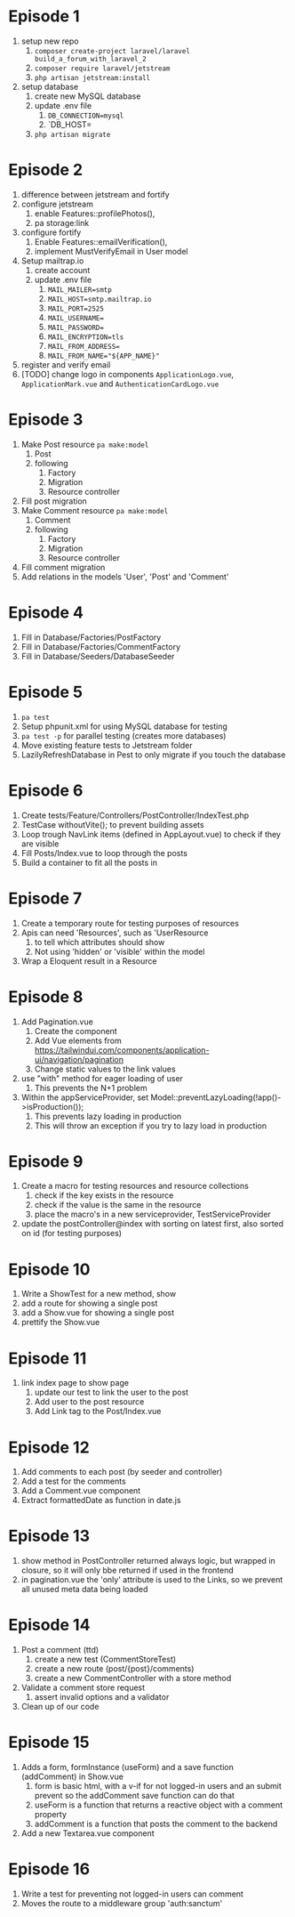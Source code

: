 # Episode 1
1. setup new repo
   1. `composer create-project laravel/laravel build_a_forum_with_laravel_2`
   2. `composer require laravel/jetstream`
   3. `php artisan jetstream:install`
2. setup database
   1. create new MySQL database
   2. update .env file
      1. `DB_CONNECTION=mysql`
      2. `DB_HOST=
   3. `php artisan migrate`

# Episode 2
1. difference between jetstream and fortify
2. configure jetstream
   1. enable Features::profilePhotos(),
   2. pa storage:link
3. configure fortify
   1. Enable Features::emailVerification(),
   2. implement MustVerifyEmail in User model
4. Setup mailtrap.io
   1. create account
   2. update .env file
      1. `MAIL_MAILER=smtp`
      2. `MAIL_HOST=smtp.mailtrap.io`
      3. `MAIL_PORT=2525`
      4. `MAIL_USERNAME=`
      5. `MAIL_PASSWORD=`
      6. `MAIL_ENCRYPTION=tls`
      7. `MAIL_FROM_ADDRESS=`
      8. `MAIL_FROM_NAME="${APP_NAME}"`
5. register and verify email
6. [TODO] change logo in components `ApplicationLogo.vue`, `ApplicationMark.vue` and `AuthenticationCardLogo.vue`

# Episode 3
1. Make Post resource `pa make:model`
    1. Post
    2. following
       1. Factory
       2. Migration
       3. Resource controller
2. Fill post migration
3. Make Comment resource `pa make:model`
   1. Comment
   2. following
       1. Factory
       2. Migration
       3. Resource controller
4. Fill comment migration
5. Add relations in the models 'User', 'Post' and 'Comment'

# Episode 4
1. Fill in Database/Factories/PostFactory
2. Fill in Database/Factories/CommentFactory
3. Fill in Database/Seeders/DatabaseSeeder

# Episode 5
1. `pa test`
2. Setup phpunit.xml for using MySQL database for testing
3. `pa test -p` for parallel testing (creates more databases)
4. Move existing feature tests to Jetstream folder
5. LazilyRefreshDatabase in Pest to only migrate if you touch the database 

# Episode 6
1. Create tests/Feature/Controllers/PostController/IndexTest.php
2. TestCase withoutVite(); to prevent building assets
3. Loop trough NavLink items (defined in AppLayout.vue) to check if they are visible
4. Fill Posts/Index.vue to loop through the posts
5. Build a container to fit all the posts in

# Episode 7
1. Create a temporary route for testing purposes of resources
2. Apis can need 'Resources', such as 'UserResource
   1. to tell which attributes should show
   2. Not using 'hidden' or 'visible' within the model
3. Wrap a Eloquent result in a Resource

# Episode 8
1. Add Pagination.vue 
   1. Create the component
   2. Add Vue elements from https://tailwindui.com/components/application-ui/navigation/pagination
   3. Change static values to the link values
2. use "with" method for eager loading of user
   1. This prevents the N+1 problem
3. Within the appServiceProvider, set Model::preventLazyLoading(!app()->isProduction());
   1. This prevents lazy loading in production
   2. This will throw an exception if you try to lazy load in production

# Episode 9
1. Create a macro for testing resources and resource collections
    1. check if the key exists in the resource
    2. check if the value is the same in the resource
    3. place the macro's in a new serviceprovider, TestServiceProvider
2. update the postController@index with sorting on latest first, also sorted on id (for testing purposes)

# Episode 10
1. Write a ShowTest for a new method, show
2. add a route for showing a single post
3. add a Show.vue for showing a single post
4. prettify the Show.vue

# Episode 11
1. link index page to show page
   1. update our test to link the user to the post
   2. Add user to the post resource
   3. Add Link tag to the Post/Index.vue

# Episode 12
1. Add comments to each post (by seeder and controller)
2. Add a test for the comments
3. Add a Comment.vue component
4. Extract formattedDate as function in date.js

# Episode 13
1. show method in PostController returned always logic, but wrapped in closure, so it will only bbe returned if used in the frontend
2. in pagination.vue the 'only' attribute is used to the Links, so we prevent all unused meta data being loaded

# Episode 14
1. Post a comment (ttd)
   1. create a new test (CommentStoreTest)
   2. create a new route (post/{post}/comments)
   3. create a new CommentController with a store method
2. Validate a comment store request
   1. assert invalid options and a validator
3. Clean up of our code

# Episode 15
1. Adds a form, formInstance (useForm) and a save function (addComment) in Show.vue
   1. form is basic html, with a v-if for not logged-in users and an submit prevent so the addComment save function can do that
   2. useForm is a function that returns a reactive object with a comment property
   3. addComment is a function that posts the comment to the backend
2. Add a new Textarea.vue component

# Episode 16
1. Write a test  for preventing not logged-in users can comment
2. Moves the route to a middleware group 'auth:sanctum'

